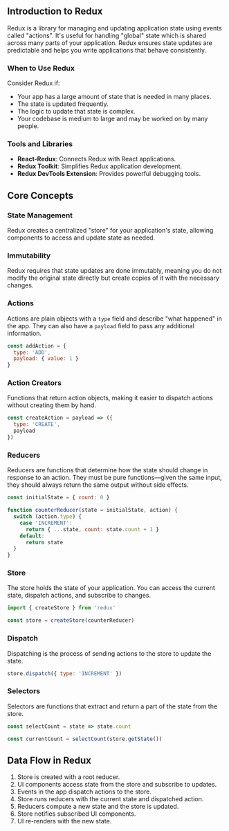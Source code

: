 ## Introduction to Redux

Redux is a library for managing and updating application state using events called "actions". It's useful for handling "global" state which is shared across many parts of your application. Redux ensures state updates are predictable and helps you write applications that behave consistently.

### When to Use Redux

Consider Redux if:

- Your app has a large amount of state that is needed in many places.
- The state is updated frequently.
- The logic to update that state is complex.
- Your codebase is medium to large and may be worked on by many people.

### Tools and Libraries

- **React-Redux**: Connects Redux with React applications.
- **Redux Toolkit**: Simplifies Redux application development.
- **Redux DevTools Extension**: Provides powerful debugging tools.

## Core Concepts

### State Management

Redux creates a centralized "store" for your application's state, allowing components to access and update state as needed.

### Immutability

Redux requires that state updates are done immutably, meaning you do not modify the original state directly but create copies of it with the necessary changes.

### Actions

Actions are plain objects with a `type` field and describe "what happened" in the app. They can also have a `payload` field to pass any additional information.

```js
const addAction = {
  type: 'ADD',
  payload: { value: 1 }
}
```

### Action Creators

Functions that return action objects, making it easier to dispatch actions without creating them by hand.

```js
const createAction = payload => ({
  type: 'CREATE',
  payload
})
```

### Reducers

Reducers are functions that determine how the state should change in response to an action. They must be pure functions—given the same input, they should always return the same output without side effects.

```js
const initialState = { count: 0 }

function counterReducer(state = initialState, action) {
  switch (action.type) {
    case 'INCREMENT':
      return { ...state, count: state.count + 1 }
    default:
      return state
  }
}
```

### Store

The store holds the state of your application. You can access the current state, dispatch actions, and subscribe to changes.

```js
import { createStore } from 'redux'

const store = createStore(counterReducer)
```

### Dispatch

Dispatching is the process of sending actions to the store to update the state.

```js
store.dispatch({ type: 'INCREMENT' })
```

### Selectors

Selectors are functions that extract and return a part of the state from the store.

```js
const selectCount = state => state.count

const currentCount = selectCount(store.getState())
```

## Data Flow in Redux

1. Store is created with a root reducer.
2. UI components access state from the store and subscribe to updates.
3. Events in the app dispatch actions to the store.
4. Store runs reducers with the current state and dispatched action.
5. Reducers compute a new state and the store is updated.
6. Store notifies subscribed UI components.
7. UI re-renders with the new state.
